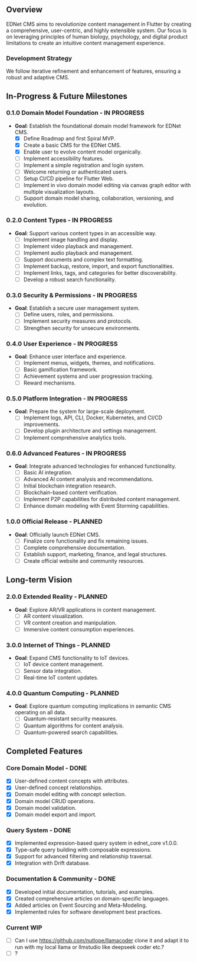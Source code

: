 ## Overview

EDNet CMS aims to revolutionize content management in Flutter by creating a comprehensive,
user-centric, and highly extensible system. Our focus is on leveraging principles of human biology,
psychology, and digital product limitations to create an intuitive content management experience.

### Development Strategy

We follow iterative refinement and enhancement of features, ensuring a robust and adaptive CMS.

## In-Progress & Future Milestones

### 0.1.0 Domain Model Foundation - IN PROGRESS

- **Goal**: Establish the foundational domain model framework for EDNet CMS.
  - [x] Define Roadmap and first Spiral MVP.
  - [x] Create a basic CMS for the EDNet CMS.
  - [x] Enable user to evolve content model organically.
  - [ ] Implement accessibility features.
  - [ ] Implement a simple registration and login system.
  - [ ] Welcome returning or authenticated users.
  - [ ] Setup CI/CD pipeline for Flutter Web.
  - [ ] Implement in vivo domain model editing via canvas graph editor with multiple visualization layouts.
  - [ ] Support domain model sharing, collaboration, versioning, and evolution.

### 0.2.0 Content Types - IN PROGRESS

- **Goal**: Support various content types in an accessible way.
  - [ ] Implement image handling and display.
  - [ ] Implement video playback and management.
  - [ ] Implement audio playback and management.
  - [ ] Support documents and complex text formatting.
  - [ ] Implement backup, restore, import, and export functionalities.
  - [ ] Implement links, tags, and categories for better discoverability.
  - [ ] Develop a robust search functionality.

### 0.3.0 Security & Permissions - IN PROGRESS

- **Goal**: Establish a secure user management system.
  - [ ] Define users, roles, and permissions.
  - [ ] Implement security measures and protocols.
  - [ ] Strengthen security for unsecure environments.

### 0.4.0 User Experience - IN PROGRESS

- **Goal**: Enhance user interface and experience.
  - [ ] Implement menus, widgets, themes, and notifications.
  - [ ] Basic gamification framework.
  - [ ] Achievement systems and user progression tracking.
  - [ ] Reward mechanisms.

### 0.5.0 Platform Integration - IN PROGRESS

- **Goal**: Prepare the system for large-scale deployment.
  - [ ] Implement logs, API, CLI, Docker, Kubernetes, and CI/CD improvements.
  - [ ] Develop plugin architecture and settings management.
  - [ ] Implement comprehensive analytics tools.

### 0.6.0 Advanced Features - IN PROGRESS

- **Goal**: Integrate advanced technologies for enhanced functionality.
  - [ ] Basic AI integration.
  - [ ] Advanced AI content analysis and recommendations.
  - [ ] Initial blockchain integration research.
  - [ ] Blockchain-based content verification.
  - [ ] Implement P2P capabilities for distributed content management.
  - [ ] Enhance domain modeling with Event Storming capabilities.

### 1.0.0 Official Release - PLANNED

- **Goal**: Officially launch EDNet CMS.
  - [ ] Finalize core functionality and fix remaining issues.
  - [ ] Complete comprehensive documentation.
  - [ ] Establish support, marketing, finance, and legal structures.
  - [ ] Create official website and community resources.

## Long-term Vision

### 2.0.0 Extended Reality - PLANNED

- **Goal**: Explore AR/VR applications in content management.
  - [ ] AR content visualization.
  - [ ] VR content creation and manipulation.
  - [ ] Immersive content consumption experiences.

### 3.0.0 Internet of Things - PLANNED

- **Goal**: Expand CMS functionality to IoT devices.
  - [ ] IoT device content management.
  - [ ] Sensor data integration.
  - [ ] Real-time IoT content updates.

### 4.0.0 Quantum Computing - PLANNED

- **Goal**: Explore quantum computing implications in semantic CMS operating on all data.
  - [ ] Quantum-resistant security measures.
  - [ ] Quantum algorithms for content analysis.
  - [ ] Quantum-powered search capabilities.

## Completed Features

### Core Domain Model - DONE

- [x] User-defined content concepts with attributes.
- [x] User-defined concept relationships.
- [x] Domain model editing with concept selection.
- [x] Domain model CRUD operations.
- [x] Domain model validation.
- [x] Domain model export and import.

### Query System - DONE

- [x] Implemented expression-based query system in ednet_core v1.0.0.
- [x] Type-safe query building with composable expressions.
- [x] Support for advanced filtering and relationship traversal.
- [x] Integration with Drift database.

### Documentation & Community - DONE

- [x] Developed initial documentation, tutorials, and examples.
- [x] Created comprehensive articles on domain-specific languages.
- [x] Added articles on Event Sourcing and Meta-Modeling.
- [x] Implemented rules for software development best practices.

### Current WIP

- [ ] Can I use <https://github.com/nutlope/llamacoder> clone it and adapt it to run with my local llama or llmstudio like deepseek coder etc.?
- [ ] ?
